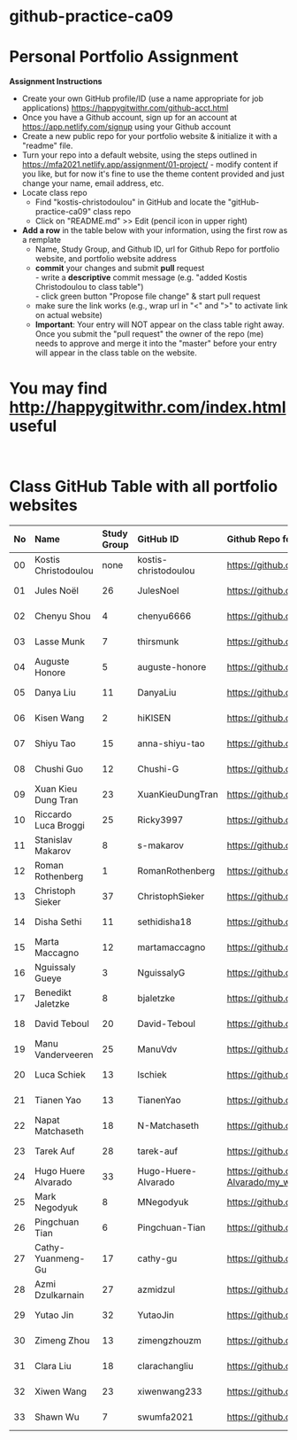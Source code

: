 # github-practice-ca09

# Personal Portfolio Assignment

**Assignment Instructions**

- Create your own GitHub profile/ID (use a name appropriate for job applications) <https://happygitwithr.com/github-acct.html>
- Once you have a Github account, sign up for an account at <https://app.netlify.com/signup> using your Github account
- Create a new public repo for your portfolio website & initialize it with a "readme" file.
- Turn your repo into a default website, using the steps outlined in <https://mfa2021.netlify.app/assignment/01-project/>
       - modify content if you like, but for now it's fine to use the theme content provided and just change your name, email address, etc.
- Locate class repo
    - Find "kostis-christodoulou" in GitHub and locate the "gitHub-practice-ca09" class repo
    - Click on "README.md" >> Edit (pencil icon in upper right)
- **Add a row** in the table below with your information, using the first row as a remplate
    - Name, Study Group, and Github ID, url for Github Repo for portfolio website, and portfolio website address 
    - **commit** your changes and submit **pull** request   
            - write a **descriptive** commit message (e.g. "added Kostis Christodoulou to class table")  
            - click green button "Propose file change" & start pull request  
    - make sure the link works (e.g., wrap url in "<" and ">" to activate link on actual website)  
    - **Important**: Your entry will NOT appear on the class table right away.  Once you submit the "pull request" the owner of the repo (me) needs to approve and merge it into the "master" before your entry will appear in the class table on the website. 

# You may find <http://happygitwithr.com/index.html> useful

<br>

# Class GitHub Table with all portfolio websites 


|No | Name                  | Study Group   | GitHub ID            |Github Repo for portfolio website                      |Netlify website address              |Date Added     |  
|:---|:----------------------|:--------------|:---------------------|:------------------------------------------------------|:------------------------------------|:-----------------------| 
|00|Kostis Christodoulou   | none     | kostis-christodoulou |<https://github.com/kostis-christodoulou/my_website>   |<https://kostis-portfolio.netlify.app/>        |2020-08-25 
|01|Jules Noël             | 26       | JulesNoel            |<https://github.com/JulesNoel/my_website>              |<https://julesnoel-portfolio.netlify.app>      |2020-09-23
|02|Chenyu Shou   | 4     | chenyu6666 |<https://github.com/chenyu6666/my_website>   |<https://candle-master.netlify.app/>        |2020-09-22
|03|Lasse Munk  | 7     | thirsmunk |<https://github.com/thirsmunk/MFA_my_website>   |<https://lassemunk.netlify.app/>        |2020-09-23 
|04|Auguste Honore |  5  | auguste-honore |<https://github.com/auguste-honore/my_website>   |<https://augustehonoreportfolio.netlify.app/> 
|05|Danya Liu   | 11     | DanyaLiu |<https://github.com/DanyaLiu/my_website>   |<https://danyaliu.netlify.app/>        |2020-09-23
|06|Kisen Wang  | 2      | hiKISEN |<https://github.com/hiKISEN/My-Website>   |<https://kisenwang.netlify.app/>        |2020-09-24
|07|Shiyu Tao   | 15     | anna-shiyu-tao |<https://github.com/anna-shiyu-tao/my_website99>   |<https://anna-tao-portfolio.netlify.app/>        |2020-09-24
|08|Chushi Guo   | 12     | Chushi-G |<https://github.com/Chushi-G/my_website>   |<https://chushimywebsite.netlify.app>        |2020-09-25
|09|Xuan Kieu Dung Tran   | 23     | XuanKieuDungTran |<https://github.com/XuanKieuDungTran/my_website/>   |<https://xuan-kieu-dung-tran-portfolio.netlify.app/>        |2020-09-24
|10|Riccardo Luca Broggi   | 25     | Ricky3997 |<https://github.com/Ricky3997/MFA21-DAFF/>   |<https://rlb-mfa21-daff.netlify.app/>        |2020-09-29
|11|Stanislav Makarov   | 8     | s-makarov |<https://github.com/s-makarov/my_website>   |<https://stanislav-portfolio.netlify.app/>        |2020-09-29
|12|Roman Rothenberg   | 1     | RomanRothenberg |<https://github.com/RomanRothenberg/my_website2>  |<https://romanrothenberg-portfolio.netlify.app/>  |2020-09-29
|13|Christoph Sieker   | 37     | ChristophSieker |<https://github.com/ChristophSieker/website77>   |<https://sieker77.netlify.app/>        |2020-09-29
|14| Disha Sethi      | 11   | sethidisha18            | <https://github.com/sethidisha18/my_website>        | <https://dishasethi.netlify.app/>      |2020-09-29   
|15|Marta Maccagno   | 12     | martamaccagno |<https://github.com/martamaccagno/my_website>   | <https://martamaccagno.netlify.app/>  |2020-09-29
|16 |Nguissaly Gueye   | 3   | NguissalyG |<https://github.com/NguissalyG/Website_project>  |<https://portfolio-nguissaly.netlify.app/>  |2020-09-30
|17|Benedikt Jaletzke | 8 | bjaletzke | <https://github.com/bjaletzke/portfolio_site> | <https://bjaletzke.netlify.app/> |2020-09-30 |
|18|David Teboul | 20 | David-Teboul | <https://github.com/David-Teboul/my_website_new> | <https://davidteboul.netlify.app/> |2020-09-30 |
|19|Manu Vanderveeren | 25 | ManuVdv | <https://github.com/ManuVdv/Website> | <https://manuvanderveeren.netlify.app> |2020-09-30 |
|20|Luca Schiek | 13 | lschiek | <https://github.com/lschiek/my_Website2> | <https://schiekluca-portfolio.netlify.app> |2020-10-02 |
|21|Tianen Yao | 13 | TianenYao | <https://github.com/TianenYao/my_website> | <https://tianenyao-portfolio.netlify.app/> |2020-10-02 |
|22|Napat Matchaseth | 18 | N-Matchaseth | <https://github.com/N-Matchaseth/my_website> | <https://napatmat.netlify.app/> |2020-10-02 |
|23|Tarek Auf | 28 | tarek-auf | <https://github.com/tarek-auf/test> | <https://tarek-auf.netlify.app/> |2020-10-02 |
|24|Hugo Huere Alvarado | 33 | Hugo-Huere-Alvarado | <https://github.com/Hugo-Huere-Alvarado/my_website> | <https://hugo-huere-alvarado-portfolio.netlify.app> |2020-10-03 |
|25|Mark Negodyuk   | 8   | MNegodyuk |<https://github.com/MNegodyuk/my_website>   |<https://mnegodyuk.netlify.app/>        |2020-10-03 
|26|Pingchuan Tian   | 6   | Pingchuan-Tian |<https://github.com/Pingchuan-Tian/my_website>   |<https://pingchuan-tian.netlify.app/>        |2020-10-03 
|27|Cathy-Yuanmeng-Gu | 17 | cathy-gu |https://github.com/cathy-gu/my_website#my_website   |https://cathygu.netlify.app        |2020-10-04
|28|Azmi Dzulkarnain | 27 | azmidzul | <https://github.com/azmidzul/my_website2.git> | <https://azmisite10.netlify.app/> |2020-10-04 |
|29|Yutao Jin | 32 | YutaoJin | <https://github.com/YutaoJin/my_website.git> | <https://yutaojinwebsite.netlify.app/> |2020-10-04
|30|Zimeng Zhou | 13 | zimengzhouzm | <https://github.com/zimengzhouzm/mywebsite_new.git> | <https://zimengzhou-new.netlify.app/> |2020-10-05 |
|31|Clara Liu | 18 | clarachangliu | <https://github.com/clarachangliu/my_website.git> | <https://clarachangliu.netlify.app/> | 2020-10-5 |
|32|Xiwen Wang | 23 | xiwenwang233 | <https://github.com/xiwenwang233/my_website99> | <https://xiwenwang233.netlify.app> | 2020-10-5 |
|33 | Shawn Wu | 7 | swumfa2021 | <https://github.com/swumfa2021/my_website> | <https://shawnwu-portfolio.netlify.app/> | 2020-10-5|
